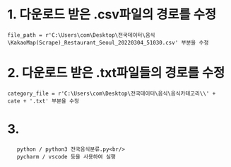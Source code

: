 # 1. 다운로드 받은 .csv파일의 경로를 수정
~~~
file_path = r'C:\Users\com\Desktop\전국데이터\음식\KakaoMap(Scrape)_Restaurant_Seoul_20220304_51030.csv' 부분을 수정
~~~

# 2. 다운로드 받은 .txt파일들의 경로를 수정
~~~
category_file = r'C:\Users\com\Desktop\전국데이터\음식\음식카테고리\\' + cate + '.txt' 부분을 수정
~~~

# 3. 
~~~
   python / python3 전국음식분류.py<br/>
   pycharm / vscode 등을 사용하여 실행
~~~
